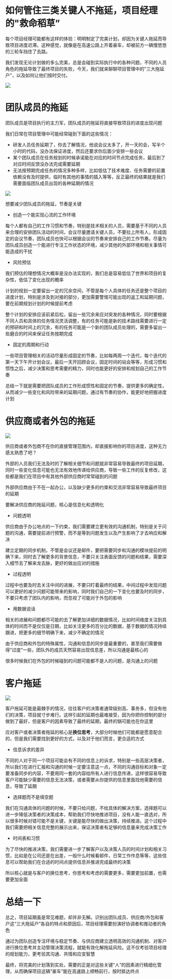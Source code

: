 # 如何管住三类关键人不拖延，项目经理的"救命稻草”

每个项目经理可能都有这样的体验：明明制定了完美计划，却因为关键人拖延而导致项目进度迟滞。这种感觉，就像是在高速公路上开着豪车，却被前方一辆慢悠悠的三轮车挡住了去路。

我们发现无论计划做的多么完美，总是会碰到实际执行中的各种问题，不同的人员角色的拖延导致了最终项目的失败，今天，我们就来聊聊项目管理中的"三大拖延户"，以及如何让他们按时交付。

![](https://my-image.askcheng.xyz/cheng-img/2025/03/3650a121afbc6e7562cb7a78627d6307.png)

# 团队成员的拖延

团队成员是项目执行的主力军，团队成员的拖延将直接导致项目的进度出现问题

我们日常在项目管理中可能经常碰到下面的这些情况：

- 研发人员任务延期了，你去了解情况，他说会议太多了，开一天的会，写半个小时的代码，没办法保证进度，然后还要求你后面少安排一些会议
- 某个团队成员在任务规划的时候承诺能在对应的时间节点完成任务，最后到了对应时间反馈没办法完成需要延期
- 无法按预期完成任务的情况多种多样，比如低估了技术难度、任务需要的前置依赖没有及时提供，临时有其他的事情的插入等等，反正最终的结果就是我们需要面临团队成员出现的各种延期的情况

![](https://my-image.askcheng.xyz/cheng-img/2025/03/dc870d5291187118a4e00e4890637cfe.png)

想要减少团队成员的拖延，节奏是关键

- 创造一个能实现心流的工作环境

每个人都有自己的工作习惯和节奏，特别是技术相关的人员，需要基于不同的人员来合理的安排团队活动的时间，会议尽量邀请关键人员，不要拉上所有人，形成固定的会议节奏，团队成员也快可以根据会议的节奏来安排自己的工作节奏。尽量为团队成员创造一个能进行专注工作状态的环境，减少其他的外部环境和相关事情可能造成的干扰

- 风险预估

我们预估的理想情况大概率是没办法实现的，我们总是容易低估了世界和项目的复杂性，低估了变化出现的概率

计划的规划一定要留出一定的冗余空间，不管是每个人具体的任务还是整个项目的进度计划，特别是涉及到对接的部分，更加需要警惕可能出现的返工和延期问题，要在前期规划计划的时候提前考虑

整个计划的安排应该前紧后松，留出一些冗余来应对突发的各种情况，同时要根据不同人员和具体的任务情况灵活调整，有的任务可能是新的技术路线需要进行一定的预研和时间上的冗余，有的任务可能是一个新的团队成员处理的，需要多留出一些磨合的时间来保证任务按期完成

- 固定的周期和行动

一些项目管理相关的活动尽量形成固定的节奏，比如每两周一个迭代，每个迭代的第一天下午开计划会议，最后一天开回顾会议，固定时间的站会等等，形成习惯和惯性之后，减少决策和思考需要的精力，同时也能更好的安排和规划自己的工作节奏

总结一下就是需要把团队成员的工作形成惯性和固定的节奏，提供更多的确定性，从而减少一些变化和风险带来的延期问题，通过有节奏的协作，能更好地把握进度计划

# 供应商或者外包的拖延

![](https://my-image.askcheng.xyz/cheng-img/2025/03/b4325dd619e357dd5d731319e8feb8d7.png)

供应商或者外包商不在你的直接管理范围内，却直接影响你的项目进度，这种无力感太熟悉了吧？

外部的人员我们无法及时的了解相关细节和问题就非常容易导致最终的项目延期，同时一些变化信息可能也无法有效地传递给供应商，导致一些工作的反复修改，这些都是我们在项目中有其他外部供应商时常常碰到的问题

外部供应商由于不在一起办公，以及缺少更多的约束和交流非常容易导致最终项目的延期

要解决供应商的拖延问题，核心是信息化和透明化

- 问题透明

供应商由于办公地点的一下约束，我们需要建立更有效的沟通机制，特别是关于问题的沟通，需要提前进行预警，而不是等到问题发生以及产生影响了才去响应和解决

建立定期的同步机制，不管是会议还是邮件，要把需要同步和沟通的模块提前的明确下来，同时去了解更多的背景信息，不要只关注表面反馈的问题和结果，需要深入细节去了解来龙去脉，更好的做出应对的措施

- 过程透明

过程中也要及时去关注中间的进展，不要只盯着最终的结果，中间过程中发现问题可以更好的减少问题可能带来的影响，同时我们自己的一下变化也要及时的同步，不要只考虑了团队内的影响，而忽视了可能对于外包的影响

- 用数据说话

相关的进展和问题都尽可能的去了解更加详细的数据情况，比如时间维度关注到具体的时间而不是仅仅是日期，比如关注更多的百分比的数据，基于数据的情况持续跟进，把更多的细节明确下来，减少不确定的情况

由于供应商和外包的特殊属性，沟通和信息的同步是最重要的，甚至我们需要做得“过度”一些，团队外的成员天然容易出现信息差，所以沟通是最核心的

很多时候我们在外包的时候碰到的问题可能都不是人的问题，是沟通上的问题

# 客户拖延

![](https://my-image.askcheng.xyz/cheng-img/2025/03/43b009a2d9db9fe5a204cb8680acaf86.png)

客户拖延可能是最棘手的情况，往往客户的决策者通常级别高、事务多，但没有他们的决策，项目就寸步难行。这样引起的延期也最难接受，因为你把你控制的部分做到了最好，但是客户的因素导致了最终的延期，最终的锅可能也在你这里

应对客户或者决策者拖延的核心是**换位思考**，大部分时候他们可能都是愿意配合的，但是我们需要找到更好的方式，以及对于他们而言，更合适的方式

- 信息诉求的差异

不同的人对于同一个项目可能会有不同的信息上的诉求，特别是一些高层决策者，所以我们在进行汇报和沟通的时候一定要注意这一点，不同的沟通目标和对象一定要准备同步的内容，不要用同一套的内容给所有人进行信息传递，这样很容易导致客户可能缺少需要的信息无法决策，或者需要从你提供的信息里面找他需要的信息，导致了延期

- 选择题而不是填空题

我们在沟通具体的问题的时候，不要只给问题，不给具体的解决方案，选择题可以进一步降低决策者的决策成本，帮助我们尽快地推进项目，没有人能一直选对，所以很多时候对错可能不是关键，关键是能尽快的做出决策，持续推进。这个过程中我们需要把相关信息完整的展示出来，保证决策者有足够的信息量来完成决策工作

- 时间表和习惯

为了尽快的推进决策，我们需要进一步了解客户以及决策人员的时间计划和相关习惯，比如是在公司还是在出差，一般什么时候看邮件，日常工作作息等等，这些信息可以帮助我们在合适的时间点提供信息并推进完成最终的决策

所以核心就是与客户的换位思考，你思考和考虑的需要更多，需要更加前置，也需要更加全面

# 总结一下

总之，项目延期虽是常见难题，却并非无解。识别出团队成员、供应商/外包和客户这“三大拖延户”各自的特点和原因后，项目经理需要扮演好协调者和推动者的角色

通过为团队创造专注环境与稳定节奏、与供应商建立透明高效的沟通机制、对客户进行换位思考并主动管理决策流程，就能有效化解拖延风险。这不仅考验项目经理的规划能力，更考验其沟通、共情和应变智慧

最终，将完美的计划落到实处，需要的正是对这些关键“人”的因素进行精细化管理，从而确保项目这辆“豪车”能在高速路上顺畅前行，按时抵达终点